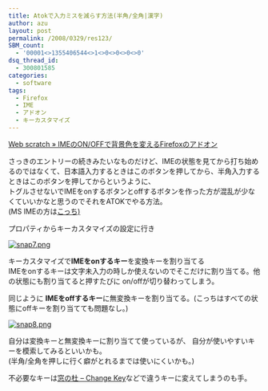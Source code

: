 ```yaml
---
title: Atokで入力ミスを減らす方法(半角/全角|漢字)
author: azu
layout: post
permalink: /2008/0329/res123/
SBM_count:
  - '00001<>1355406544<>1<>0<>0<>0<>0'
dsq_thread_id:
  - 300801585
categories:
  - software
tags:
  - Firefox
  - IME
  - アドオン
  - キーカスタマイズ
---
```

<p><a href="https://efcl.info/2008/0329/res121/">Web scratch » IMEのON/OFFで背景色を変えるFirefoxのアドオン</a></p>
<p>さっきのエントリーの続きみたいなものだけど、IMEの状態を見てから打ち始めるのではなくて、日本語入力するときはこのボタンを押してから、半角入力するときはこのボタンを押してからというように、<br />
トグルさせないでIMEをonするボタンとoffするボタンを作った方が混乱が少なくていいかなと思うのでそれをATOKでやる方法。<br />
(MS IMEの方は<a href="https://efcl.info/2008/0329/res121/">こっち)</a></p>
<p>プロパティからキーカスタマイズの設定に行き</p>
<p><a href="https://efcl.info/wp-content/uploads/2008/03/snap7.png" title="snap7.png"><img src="https://efcl.info/wp-content/uploads/2008/03/snap7.thumbnail.png" alt="snap7.png" /></a></p>
<p>キーカスタマイズで<strong>IMEをonするキー</strong>を変換キーを割り当てる<br />
IMEをonするキーは文字未入力の時しか使えないのでそこだけに割り当てる。他の状態にも割り当てると押すたびに on/offが切り替わってしまう。</p>
<p>同じように <strong>IMEをoffするキー</strong>に無変換キーを割り当てる。(こっちはすべての状態にoffキーを割り当てても問題なし。)</p>
<p><a href="https://efcl.info/wp-content/uploads/2008/03/snap8.png" title="snap8.png"><img src="https://efcl.info/wp-content/uploads/2008/03/snap8.thumbnail.png" alt="snap8.png" /></a></p>
<p>自分は変換キーと無変換キーに割り当てて使っているが、 自分が使いやすいキーを模索してみるといいかも。<br />
(半角/全角を押しに行く癖がとれるまでは使いにくいかも。)</p>
<p>不必要なキーは<a href="http://www.forest.impress.co.jp/lib/sys/hardcust/keyboard/changekey.html">窓の杜 &#8211; Change Key</a>などで違うキーに変えてしまうのも手。</p>
